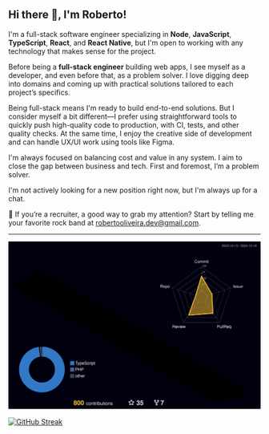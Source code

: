 ## Hi there 👋, I'm Roberto!

I'm a full-stack software engineer specializing in **Node**, **JavaScript**, **TypeScript**, **React**, and **React Native**, but I'm open to working with any technology that makes sense for the project.

Before being a **full-stack engineer** building web apps, I see myself as a developer, and even before that, as a problem solver. I love digging deep into domains and coming up with practical solutions tailored to each project’s specifics.

Being full-stack means I'm ready to build end-to-end solutions. But I consider myself a bit different—I prefer using straightforward tools to quickly push high-quality code to production, with CI, tests, and other quality checks. At the same time, I enjoy the creative side of development and can handle UX/UI work using tools like Figma.

I'm always focused on balancing cost and value in any system. I aim to close the gap between business and tech. First and foremost, I’m a problem solver.

I'm not actively looking for a new position right now, but I'm always up for a chat.

🤘 If you’re a recruiter, a good way to grab my attention? Start by telling me your favorite rock band at robertooliveira.dev@gmail.com.

---

<!--
**IsTheJack/IsTheJack** is a ✨ _special_ ✨ repository because its `README.md` (this file) appears on your GitHub profile.

Here are some ideas to get you started:

- 🔭 I’m currently working on ...
- 🌱 I’m currently learning ...
- 👯 I’m looking to collaborate on ...
- 🤔 I’m looking for help with ...
- 💬 Ask me about ...
- 📫 How to reach me: ...
- 😄 Pronouns: ...
- ⚡ Fun fact: ...
-->

![](profile-3d-contrib/profile-night-rainbow.svg)

[![GitHub Streak](https://streak-stats.demolab.com?user=IsTheJack&theme=dark&hide_border=true&card_width=850&card_height=300&background=20283000)](https://git.io/streak-stats)
